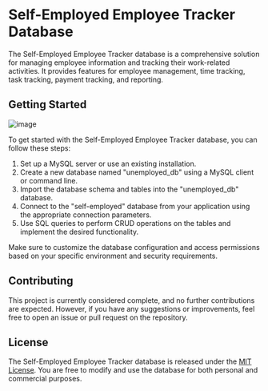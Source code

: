 # Self-Employed Employee Tracker Database

The Self-Employed Employee Tracker database is a comprehensive solution for managing employee information and tracking their work-related activities. It provides features for employee management, time tracking, task tracking, payment tracking, and reporting.



## Getting Started
![image](https://github.com/LukeNukem11/self-employed/assets/118786612/5b83249a-b9ee-4282-ac0a-656ab2878e95)


To get started with the Self-Employed Employee Tracker database, you can follow these steps:

1. Set up a MySQL server or use an existing installation.
2. Create a new database named "unemployed_db" using a MySQL client or command line.
3. Import the database schema and tables into the "unemployed_db" database.
4. Connect to the "self-employed" database from your application using the appropriate connection parameters.
5. Use SQL queries to perform CRUD operations on the tables and implement the desired functionality.

Make sure to customize the database configuration and access permissions based on your specific environment and security requirements.

## Contributing

This project is currently considered complete, and no further contributions are expected. However, if you have any suggestions or improvements, feel free to open an issue or pull request on the repository.

## License

The Self-Employed Employee Tracker database is released under the [MIT License](https://opensource.org/licenses/MIT). You are free to modify and use the database for both personal and commercial purposes.
